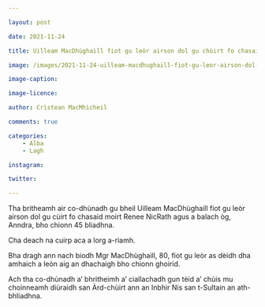 ```yaml
---

layout: post

date: 2021-11-24

title: Uilleam MacDhùghaill fiot gu leòr airson dol gu chùirt fo chasaid moirt Renee NicRath agus a balach òg

image: /images/2021-11-24-uilleam-macdhughaill-fiot-gu-leor-airson-dol-gu-chuirt-fo-chasaid-moirt-renee-nicrath-agus-a-balach-og.jpg

image-caption:

image-licence:

author: Crìstean MacMhìcheil

comments: true

categories:
    - Alba
    - Lagh

instagram:

twitter:

---
```


Tha britheamh air co-dhùnadh gu bheil Uilleam MacDhùghaill fiot gu leòr airson dol gu cùirt fo chasaid moirt Renee NicRath agus a balach òg, Anndra, bho chionn 45 bliadhna.

<!--more-->

Cha deach na cuirp aca a lorg a-riamh.

Bha dragh ann nach biodh Mgr MacDhùghaill, 80, fiot gu leòr as dèidh dha amhaich a leòn aig an dhachaigh bho chionn ghoirid.

Ach tha co-dhùnadh a’ bhritheimh a’ ciallachadh gun tèid a’ chùis mu choinneamh diùraidh san Àrd-chùirt ann an Inbhir Nis san t-Sultain an ath-bhliadhna.
